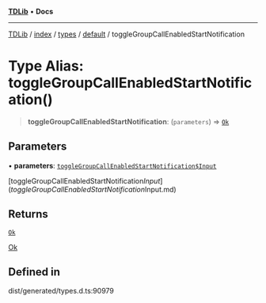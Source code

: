 [**TDLib**](../../../../../../README.md) • **Docs**

***

[TDLib](../../../../../../modules.md) / [index](../../../../../README.md) / [types](../../../README.md) / [default](../README.md) / toggleGroupCallEnabledStartNotification

# Type Alias: toggleGroupCallEnabledStartNotification()

> **toggleGroupCallEnabledStartNotification**: (`parameters`) => [`Ok`](Ok.md)

## Parameters

• **parameters**: [`toggleGroupCallEnabledStartNotification$Input`](toggleGroupCallEnabledStartNotification$Input.md)

[toggleGroupCallEnabledStartNotification$Input](toggleGroupCallEnabledStartNotification$Input.md)

## Returns

[`Ok`](Ok.md)

[Ok](Ok.md)

## Defined in

dist/generated/types.d.ts:90979
